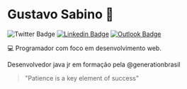 # Gustavo Sabino 👋 

![Twitter Badge](https://img.shields.io/badge/-@SustavoGabino-1DA1F2?style=flat-square&labelColor=1DA1F2cc&logo=twitter&logoColor=white&link=https://twitter.com/SustavoGabino) 
[![Linkedin Badge](https://img.shields.io/badge/-Gustavo%20Sabino-0A66C2?style=flat-square&logo=Linkedin&logoColor=white&link=https://www.linkedin.com/in/diego-schell-fernandes/)](https://www.linkedin.com/in/gustavo-sabino-21b75a96/) 
[![Outlook Badge](https://img.shields.io/badge/-gu.sabino@hotmail.com-0078D4?style=flat-square&logo=Microsoft-Outlook&logoColor=white&link=mailto:gu.sabino@hotmail.com)](mailto:gu.sabino@hotmail.com)

:computer: Programador com foco em desenvolvimento web.

Desenvolvedor java jr em formação pela @generationbrasil

> "Patience is a key element of success"


